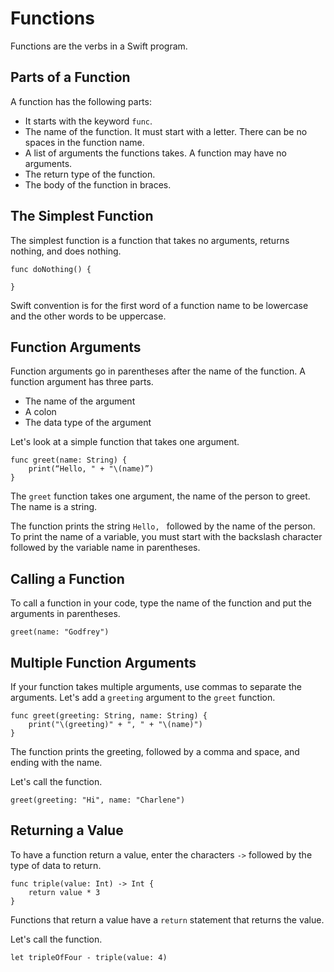 # Functions

Functions are the verbs in a Swift program.

## Parts of a Function

A function has the following parts:

* It starts with the keyword `func`.
* The name of the function. It must start with a letter. There can be no spaces in the function name.
* A list of arguments the functions takes. A function may have no arguments.
* The return type of the function.
* The body of the function in braces.

## The Simplest Function

The simplest function is a function that takes no arguments, returns nothing, and does nothing.

	func doNothing() {

	}
	
Swift convention is for the first word of a function name to be lowercase and the other words to be uppercase.

## Function Arguments

Function arguments go in parentheses after the name of the function. A function argument has three parts.

* The name of the argument
* A colon
* The data type of the argument

Let's look at a simple function that takes one argument.

	func greet(name: String) {
		print(“Hello, " + "\(name)”)
	}

The `greet` function takes one argument, the name of the person to greet. The name is a string.

The function prints the string `Hello, ` followed by the name of the person. To print the name of a variable, you must start with the backslash character followed by the variable name in parentheses.

## Calling a Function

To call a function in your code, type the name of the function and put the arguments in parentheses.

	greet(name: "Godfrey")
	
## Multiple Function Arguments

If your function takes multiple arguments, use commas to separate the arguments. Let's add a `greeting` argument to the `greet` function.

	func greet(greeting: String, name: String) {
		print("\(greeting)" + ", " + "\(name)")
	}
	
The function prints the greeting, followed by a comma and space, and ending with the name.

Let's call the function.

	greet(greeting: "Hi", name: "Charlene")
	
## Returning a Value

To have a function return a value, enter the characters `->` followed by the type of data to return.

	func triple(value: Int) -> Int {
		return value * 3
	}

Functions that return a value have a `return` statement that returns the value.

Let's call the function.

	let tripleOfFour - triple(value: 4)
	
